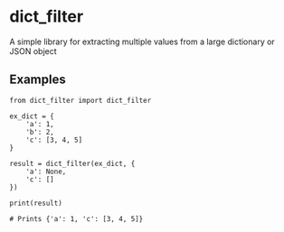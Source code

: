# dict_filter
A simple library for extracting multiple values from a large dictionary or JSON object




## Examples

	from dict_filter import dict_filter

	ex_dict = {
		'a': 1,
		'b': 2,
		'c': [3, 4, 5]
	}

	result = dict_filter(ex_dict, {
		'a': None,
		'c': []
	})

	print(result)

	# Prints {'a': 1, 'c': [3, 4, 5]}